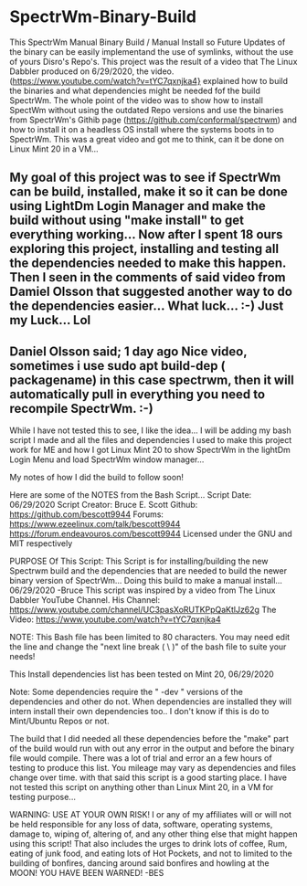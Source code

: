 # SpectrWm-Binary-Build
This SpectrWm Manual Binary Build / Manual Install so Future Updates of the binary can be easily implementand the use of symlinks, without the use
of yours Disro's Repo's.
This project was the result of a video that The Linux Dabbler produced on 6/29/2020, the video.(https://www.youtube.com/watch?v=tYC7qxnjka4}
explained how to build the binaries and what dependencies might be needed fof the build SpectrWm.
The whole point of the video was to show how to install SpectWm without using the outdated Repo versions and use the binaries from SpectrWm's Githib page
(https://github.com/conformal/spectrwm) and how to install it on a headless OS install where the systems boots in to SpectrWm.
This was a great video and got me to think, can it be done on Linux Mint 20 in a VM...

My goal of this project was to see if SpectrWm can be build, installed, make it so it can be done using LightDm Login Manager and make the build without
using "make install" to get everything working...
Now after I spent 18 ours exploring this project, installing and testing all the dependencies needed to make this happen. Then I seen in the comments of
said video from Damiel Olsson that suggested another way to do the dependencies easier... What luck... :-) Just my Luck... Lol
---------
Daniel Olsson said;
1 day ago
Nice video, sometimes i use sudo apt build-dep ( packagename) in this case spectrwm, then it will automatically pull in everything you need to recompile
SpectrWm. :-)
---------
While I have not tested this to see, I like the idea...
I will be adding my bash script I made and all the files and dependencies I used to make this project work for ME and how I got Linux Mint 20 to show
SpectrWm in the lightDm Login Menu and load SpectrWm window manager...

My notes of how I did the build to follow soon!

Here are some of the NOTES from the Bash Script...
 Script Date: 06/29/2020
 Script Creator: Bruce E. Scott
 Github: https://github.com/bescott9944
 Forums: https://www.ezeelinux.com/talk/bescott9944
         https://forum.endeavouros.com/bescott9944
 Licensed under the GNU and MIT respectively

 PURPOSE Of This Script:
 This Script is for installing/building the new Spectrwm build and the
 dependencies that are needed to build the newer binary version
 of SpectrWm... Doing this build to make a manual install... 06/29/2020 -Bruce
 This script was inspired by a video from The Linux Dabbler YouTube Channel.
 His Channel: https://www.youtube.com/channel/UC3pasXoRUTKPpQaKtlJz62g
 The Video: https://www.youtube.com/watch?v=tYC7qxnjka4

 NOTE: This Bash file has been limited to 80 characters. You may need edit
 the line and change the "next line break ( \ )" of the bash file to suite
 your needs!

 This Install dependencies list has been tested on Mint 20, 06/29/2020

 Note: Some dependencies require the " -dev " versions of the dependencies and
 other do not. When dependencies are installed they will intern install their
 own dependencies too.. I don't know if this is do to Mint/Ubuntu Repos or not.

 The build that I did needed all these dependencies before the "make" part of
 the build would run with out any error in the output and before the binary
 file would compile.
 There was a lot of trial and error an a few hours of testing to produce this
 list. You mileage may vary as dependencies and files change over time.
 with that said this script is a good starting place.
 I have not tested this script on anything other than Linux Mint 20, in a VM
  for testing purpose...

 WARNING: USE AT YOUR OWN RISK!
 I or any of my affiliates will or will not be held responsible for any loss
 of data, software, operating systems, damage to, wiping of, altering of, and
 any other thing else that might happen using this script!
 That also includes the urges to drink lots of coffee, Rum, eating of
 junk food, and eating lots of Hot Pockets, and not to limited to the
 building of bonfires, dancing around said bonfires and howling at the MOON!
 YOU HAVE BEEN WARNED! -BES
